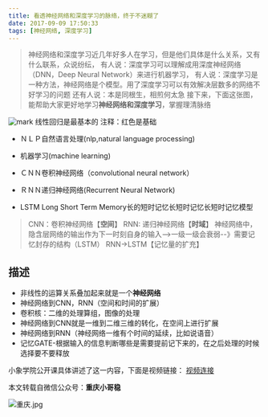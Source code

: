 ```yaml
---
title: 看透神经网络和深度学习的脉络，终于不迷糊了
date: 2017-09-09 17:50:33
tags: [神经网络, 深度学习]
---
```



>神经网络和深度学习近几年好多人在学习，但是他们具体是什么关系，又有什么联系，众说纷纭，
有人说：深度学习可以理解成用深度神经网络（DNN，Deep Neural Network）来进行机器学习，
有人说：深度学习是一种方法，神经网络是个模型。用了深度学习可以有效解决层数多的网络不好学习的问题
还有人说：本是同根生，相煎何太急
接下来，下面这张图，能帮助大家更好地学习**神经网络和深度学习**，掌握理清脉络

![mark](http://upload-images.jianshu.io/upload_images/4340772-bb38c57504d4a1a1.png?imageMogr2/auto-orient/strip%7CimageView2/2/w/1240)
线性回归是最基本的
注释：红色是基础

* ＮＬＰ自然语言处理(nlp,natural language processing)

* 机器学习(machine learning)
* ＣＮＮ卷积神经网络（convolutional neural network）
* ＲＮＮ递归神经网络(Recurrent Neural Network)
* LSTM Long Short Term Memory长的短时记忆长短时记忆长短时记忆模型
<!-- more -->


>CNN：卷积神经网络【**空间**】
RNN: 递归神经网络【**时域**】
神经网络中，隐含层网络的输出作为下一时刻自身的输入-->一级一级会衰弱--》需要记忆封存的结构（LSTM）
RNN->LSTM【记忆量的扩充】
## 描述
* 非线性的运算关系叠加起来就是一个**神经网络**
* 神经网络到CNN，RNN（空间和时间的扩展）
* 卷积核：二维的处理算组，图像的处理
* 神经网络到CNN就是一维到二维三维的转化，在空间上进行扩展
* 神经网络到RNN（神经网络一维有个时间的延续，比如说语音）
* 记忆GATE-根据输入的信息判断哪些是需要提前记下来的，在之后处理的时候选择要不要释放

小象学院公开课具体讲述了这一内容，下面是视频链接：
[视频连接](http://www.chinahadoop.cn/course/854/learn#lesson/16579)

本文转载自微信公众号：**重庆小哥稳**


![重庆.jpg](http://upload-images.jianshu.io/upload_images/4340772-cd40a159c0f512b4.jpg?imageMogr2/auto-orient/strip%7CimageView2/2/w/1240)
